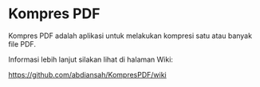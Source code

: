 # Kompres PDF

Kompres PDF adalah aplikasi untuk melakukan kompresi satu atau banyak file PDF.

Informasi lebih lanjut silakan lihat di halaman Wiki:

https://github.com/abdiansah/KompresPDF/wiki
